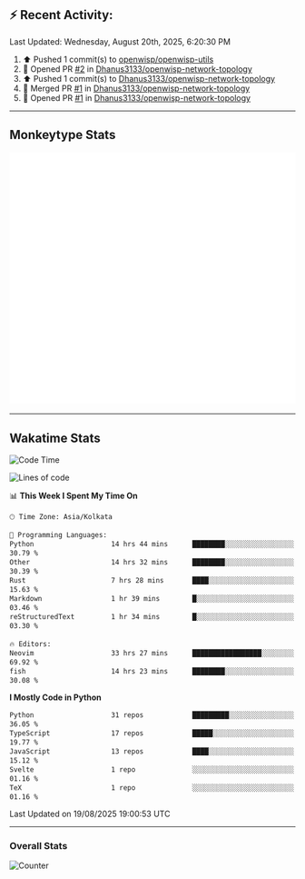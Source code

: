 ## :zap: Recent Activity:
<!--RECENT_ACTIVITY:last_update-->
Last Updated: Wednesday, August 20th, 2025, 6:20:30 PM
<!--RECENT_ACTIVITY:last_update_end-->
<!--RECENT_ACTIVITY:start-->
1. ⬆️ Pushed 1 commit(s) to [openwisp/openwisp-utils](https://github.com/openwisp/openwisp-utils)<br>
2. 💪 Opened PR [#2](https://github.com/Dhanus3133/openwisp-network-topology/pull/2) in [Dhanus3133/openwisp-network-topology](https://github.com/Dhanus3133/openwisp-network-topology)<br>
3. ⬆️ Pushed 1 commit(s) to [Dhanus3133/openwisp-network-topology](https://github.com/Dhanus3133/openwisp-network-topology)<br>
4. 🎉 Merged PR [#1](https://github.com/Dhanus3133/openwisp-network-topology/pull/1) in [Dhanus3133/openwisp-network-topology](https://github.com/Dhanus3133/openwisp-network-topology)<br>
5. 💪 Opened PR [#1](https://github.com/Dhanus3133/openwisp-network-topology/pull/1) in [Dhanus3133/openwisp-network-topology](https://github.com/Dhanus3133/openwisp-network-topology)<br>
<!--RECENT_ACTIVITY:end-->

---

## Monkeytype Stats
<a href="https://monkeytype.com/profile/dhanus">
  <img src="https://raw.githubusercontent.com/Dhanus3133/Dhanus3133/monkeytype/monkeytype-lb.svg" alt="Monkeytype Profile" />
</a>

---

## Wakatime Stats
<!--START_SECTION:waka-->
![Code Time](http://img.shields.io/badge/Code%20Time-2%2C989%20hrs%2029%20mins-blue)

![Lines of code](https://img.shields.io/badge/From%20Hello%20World%20I%27ve%20Written-4.8%20million%20lines%20of%20code-blue)

📊 **This Week I Spent My Time On** 

```text
🕑︎ Time Zone: Asia/Kolkata

💬 Programming Languages: 
Python                   14 hrs 44 mins      ████████░░░░░░░░░░░░░░░░░   30.79 % 
Other                    14 hrs 32 mins      ████████░░░░░░░░░░░░░░░░░   30.39 % 
Rust                     7 hrs 28 mins       ████░░░░░░░░░░░░░░░░░░░░░   15.63 % 
Markdown                 1 hr 39 mins        █░░░░░░░░░░░░░░░░░░░░░░░░   03.46 % 
reStructuredText         1 hr 34 mins        █░░░░░░░░░░░░░░░░░░░░░░░░   03.30 % 

🔥 Editors: 
Neovim                   33 hrs 27 mins      █████████████████░░░░░░░░   69.92 % 
fish                     14 hrs 23 mins      ████████░░░░░░░░░░░░░░░░░   30.08 % 
```

**I Mostly Code in Python** 

```text
Python                   31 repos            █████████░░░░░░░░░░░░░░░░   36.05 % 
TypeScript               17 repos            █████░░░░░░░░░░░░░░░░░░░░   19.77 % 
JavaScript               13 repos            ████░░░░░░░░░░░░░░░░░░░░░   15.12 % 
Svelte                   1 repo              ░░░░░░░░░░░░░░░░░░░░░░░░░   01.16 % 
TeX                      1 repo              ░░░░░░░░░░░░░░░░░░░░░░░░░   01.16 % 
```




 Last Updated on 19/08/2025 19:00:53 UTC
<!--END_SECTION:waka-->
---

### Overall Stats

<img src="https://moe-counter.glitch.me/get/@Dhanus3133?theme=asoul" alt="Counter" />
